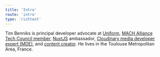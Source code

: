 ```yaml
---
title: 'Intro'
route: 'intro'
type: 'richtext'
---
```


<p class="text-xl leading-relaxed">
  Tim Benniks is principal developer advocate at
  <a href="https://uniform.dev" rel="noopener" target="_blank">Uniform</a>,
  <a href="https://machalliance.org" rel="noopener" target="_blank"
    >MACH Alliance Tech Council member</a
  >,
  <a href="https://nuxtjs.org/teams" rel="noopener" target="_blank"
    >NuxtJS</a
  >
  ambassador,
  <a href="https://cloudinary.com/mde" rel="noopener" target="_blank"
    >Cloudinary media developer expert (MDE)</a
  >, and
  <a href="https://youtube.com/timbenniks" rel="noopener" target="_blank"
    >content creator</a
  >. He lives in the Toulouse Metropolitan Area, France.
</p>